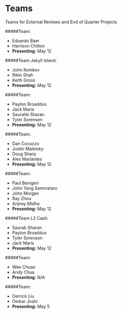 Teams
=====

Teams for External Reviews and End of Quarter Projects

#####Team:
  * Eduardo Baer
  * Harrison Chilton
  * **Presenting:** May 12

#####Team Jekyll Island:
  * John Komkov
  * Rikin Shah
  * Keith Gross
  * **Presenting:** May 12
  
#####Team:
  * Payton Broaddus
  * Jack Maris
  * Saurahb Sharan
  * Tyler Sorensen
  * **Presenting:** May 12

#####Team:
  * Dan Cocuzzo
  * Justin Maletsky
  * Doug Sharp
  * Alex Marlantes
  * **Presenting:** May 12

#####Team:
  * Paul Benigeri
  * John Yang Sammataro
  * John Morgan
  * Ray Zhou
  * Anjney Midha
  * **Presenting:** May 12

#####Team L2 Cash:
  * Saurab Sharan
  * Payton Broaddus
  * Tyler Sorenson
  * Jack Maris
  * **Presenting:** May 12

  
#####Team:
  * Wee Chuan
  * Andy Chua
  * **Presenting:** N/A
  
#####Team:
  * Derrick Liu
  * Omkar Joshi
  * **Presenting:** May 5


